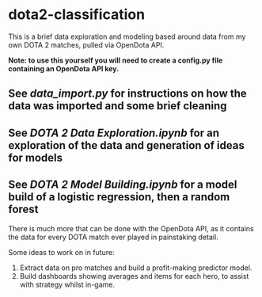 # dota2-classification

This is a brief data exploration and modeling based around data from my own DOTA 2 matches, pulled via OpenDota API.

**Note: to use this yourself you will need to create a config.py file containing an OpenDota API key.**

## See *data_import.py* for instructions on how the data was imported and some brief cleaning
## See _DOTA 2 Data Exploration.ipynb_ for an exploration of the data and generation of ideas for models
## See _DOTA 2 Model Building.ipynb_ for a model build of a logistic regression, then a random forest

There is much more that can be done with the OpenDota API, as it contains the data for every DOTA match ever played in painstaking detail.

Some ideas to work on in future:

1. Extract data on pro matches and build a profit-making predictor model.
2. Build dashboards showing averages and items for each hero, to assist with strategy whilst in-game.

